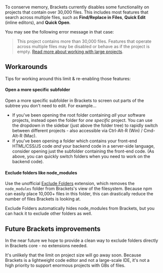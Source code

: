 To conserve memory, Brackets currently disables some functionality on projects that contain over 30,000 files. This includes most features that search across multiple files, such as **Find/Replace in Files**, **Quick Edit** (inline editors), and **Quick Open**.

You may see the following error message in that case:
> This project contains more than 30,000 files. Features that operate across multiple files may be disabled or behave as if the project is empty. <a href='https://github.com/adobe/brackets/wiki/Large-Projects'>Read more about working with large projects</a>.

## Workarounds

Tips for working around this limit & re-enabling those features:

#### Open a more specific subfolder

Open a more specific subfolder in Brackets to screen out parts of the subtree you don't need to edit. For example...

* If you've been opening the root folder containing _all_ your software projects, instead open the folder for _one specific_ project. You can use the dropdown in the sidebar (just above the folder tree) to rapidly switch between different projects - also accessible via Ctrl-Alt-R (Win) / Cmd-Alt-R (Mac).
* If you've been opening a folder which contains your front-end HTML/CSS/JS code _and_ your backend code in a server-side language, consider opening just the subfolder containing the front-end code. (As above, you can quickly switch folders when you need to work on the backend code).

#### Exclude folders like node_modules

Use the unofficial [Exclude Folders](https://github.com/gruehle/exclude-folders) extension, which removes the `node_modules` folder from Brackets's view of the filesystem. Because npm can easily place 10,000+ files in this folder, this can drastically reduce the number of files Brackets is looking at.

Exclude Folders automatically hides node_modules from Brackets, but you can hack it to exclude other folders as well. 

## Future Brackets improvements

In the near future we hope to provide a clean way to exclude folders directly in Brackets core - no extensions needed.

It's unlikely that the limit on project size will go away soon. Because Brackets is a lightweight code editor and not a large-scale IDE, it's not a high priority to support enormous projects with GBs of files. 